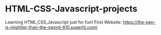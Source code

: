# HTML-CSS-Javascript-projects
Learning HTML,CSS,Javascript just for fun!
First Website: https://the-pen-is-mightier-than-the-sword-610.superhi.com/